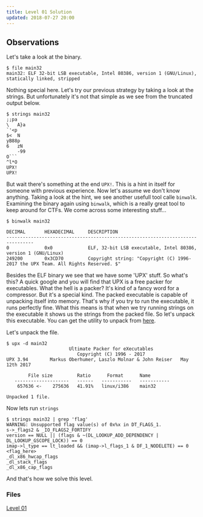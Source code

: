 ```yaml
---
title: Level 01 Solution
updated: 2018-07-27 20:00
---
```


## Observations

Let's take a look at the binary.

```
$ file main32
main32: ELF 32-bit LSB executable, Intel 80386, version 1 (GNU/Linux), statically linked, stripped
```

Nothing special here. Let's try our previous strategy by taking a look at the strings. But unfortunately it's not that simple as we see from the truncated output below.

```shell
$ strings main32
;;pa
\	A}a
`'<p
$<	N
yB88p
6	zN
	-99
O```
^l*O
UPX!
UPX!
```

But wait there's something at the end `UPX!`. This is a hint in itself for someone with previous experience. Now let's assume we don't know anything.
Taking a look at the hint, we see another usefull tool calle `binwalk`. Examining the binary again using `binwalk`, which is a really great tool to keep around for CTFs.
We come across some interesting stuff...

```shell
$ binwalk main32

DECIMAL       HEXADECIMAL     DESCRIPTION
--------------------------------------------------------------------------------
0             0x0             ELF, 32-bit LSB executable, Intel 80386, version 1 (GNU/Linux)
249200        0x3CD70         Copyright string: "Copyright (C) 1996-2017 the UPX Team. All Rights Reserved. $"

```

Besides the ELF binary we see that we have some 'UPX' stuff. So what's this? A quick google and you will find that UPX is a free packer for executables.
What the hell is a packer? It's kind of a fancy word for a compressor. But it's a special kind. The packed executable is capable of unpacking itself into memory. That's why if you try to run the executable, it runs perfectly fine.
What this means is that when we try running strings on the executable it shows us the strings from the packed file. So let's unpack this executable.
You can get the utility to unpack from [here]().

Let's unpack the file.

```shell
$ upx -d main32
                       Ultimate Packer for eXecutables
                          Copyright (C) 1996 - 2017
UPX 3.94        Markus Oberhumer, Laszlo Molnar & John Reiser   May 12th 2017

        File size         Ratio      Format      Name
   --------------------   ------   -----------   -----------
    657636 <-    275636   41.91%   linux/i386    main32

Unpacked 1 file.
```

Now lets run `strings`

```shell
$ strings main32 | grep 'flag'
WARNING: Unsupported flag value(s) of 0x%x in DT_FLAGS_1.
s->_flags2 & _IO_FLAGS2_FORTIFY
version == NULL || (flags & ~(DL_LOOKUP_ADD_DEPENDENCY | DL_LOOKUP_GSCOPE_LOCK)) == 0
imap->l_type == lt_loaded && (imap->l_flags_1 & DF_1_NODELETE) == 0
<flag_here>
_dl_x86_hwcap_flags
_dl_stack_flags
_dl_x86_cap_flags
```

And that's how we solve this level.

### Files
[Level 01](https://github.com/dsouzadyn/ctfing/tree/master/binary/01)
